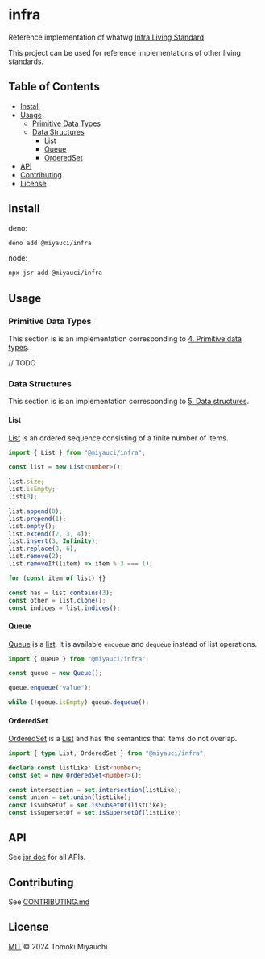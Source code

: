 # infra

Reference implementation of whatwg
[Infra Living Standard](https://infra.spec.whatwg.org/).

This project can be used for reference implementations of other living
standards.

## Table of Contents <!-- omit in toc -->

- [Install](#install)
- [Usage](#usage)
  - [Primitive Data Types](#primitive-data-types)
  - [Data Structures](#data-structures)
    - [List](#list)
    - [Queue](#queue)
    - [OrderedSet](#orderedset)
- [API](#api)
- [Contributing](#contributing)
- [License](#license)

## Install

deno:

```bash
deno add @miyauci/infra
```

node:

```bash
npx jsr add @miyauci/infra
```

## Usage

### Primitive Data Types

This section is is an implementation corresponding to
[4. Primitive data types](https://infra.spec.whatwg.org/#primitive-data-types).

// TODO

### Data Structures

This section is is an implementation corresponding to
[5. Data structures](https://infra.spec.whatwg.org/#data-structures).

#### List

[List](https://infra.spec.whatwg.org/#list) is an ordered sequence consisting of
a finite number of items.

```ts
import { List } from "@miyauci/infra";

const list = new List<number>();

list.size;
list.isEmpty;
list[0];

list.append(0);
list.prepend(1);
list.empty();
list.extend([2, 3, 4]);
list.insert(3, Infinity);
list.replace(3, 6);
list.remove(2);
list.removeIf((item) => item % 3 === 1);

for (const item of list) {}

const has = list.contains(3);
const other = list.clone();
const indices = list.indices();
```

#### Queue

[Queue](https://infra.spec.whatwg.org/#queues) is a [list](#list). It is
available `enqueue` and `dequeue` instead of list operations.

```ts
import { Queue } from "@miyauci/infra";

const queue = new Queue();

queue.enqueue("value");

while (!queue.isEmpty) queue.dequeue();
```

#### OrderedSet

[OrderedSet](https://infra.spec.whatwg.org/#ordered-set) is a [List](#list) and
has the semantics that items do not overlap.

```ts
import { type List, OrderedSet } from "@miyauci/infra";

declare const listLike: List<number>;
const set = new OrderedSet<number>();

const intersection = set.intersection(listLike);
const union = set.union(listLike);
const isSubsetOf = set.isSubsetOf(listLike);
const isSupersetOf = set.isSupersetOf(listLike);
```

## API

See [jsr doc](https://jsr.io/@miyauci/infra) for all APIs.

## Contributing

See [CONTRIBUTING.md](CONTRIBUTING.md)

## License

[MIT](LICENSE) © 2024 Tomoki Miyauchi
